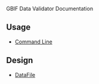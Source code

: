 GBIF Data Validator Documentation

## Usage
* [Command Line](cli.md)

## Design
* [DataFile](data_files.md)
